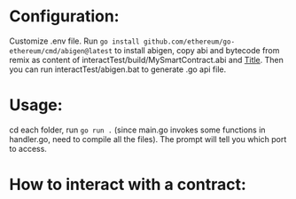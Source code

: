 # Configuration:
Customize .env file.
Run `go install github.com/ethereum/go-ethereum/cmd/abigen@latest` to install abigen, copy abi and bytecode from remix as content of interactTest/build/MySmartContract.abi and [Title](interactTest/build/MySmartContract.bin). Then you can run interactTest/abigen.bat to generate .go api file.

# Usage:
cd each folder, run `go run .` (since main.go invokes some functions in handler.go, need to compile all the files). The prompt will tell you which port to access.

# How to interact with a contract:
